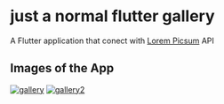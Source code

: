 # just a normal flutter gallery

A Flutter application that conect with <a href="https://picsum.photos/">Lorem Picsum</a> API

## Images of the App

<a href="https://ibb.co/Gs69d1R"><img src="https://i.ibb.co/jVNz8xD/gallery.png" alt="gallery" border="0"></a>
<a href="https://ibb.co/T2LCWL4"><img src="https://i.ibb.co/qj5ZJ5N/gallery2.png" alt="gallery2" border="0"></a>
